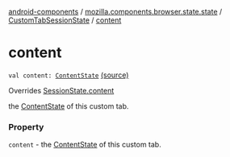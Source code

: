 [android-components](../../index.md) / [mozilla.components.browser.state.state](../index.md) / [CustomTabSessionState](index.md) / [content](./content.md)

# content

`val content: `[`ContentState`](../-content-state/index.md) [(source)](https://github.com/mozilla-mobile/android-components/blob/master/components/browser/state/src/main/java/mozilla/components/browser/state/state/CustomTabSessionState.kt#L22)

Overrides [SessionState.content](../-session-state/content.md)

the [ContentState](../-content-state/index.md) of this custom tab.

### Property

`content` - the [ContentState](../-content-state/index.md) of this custom tab.